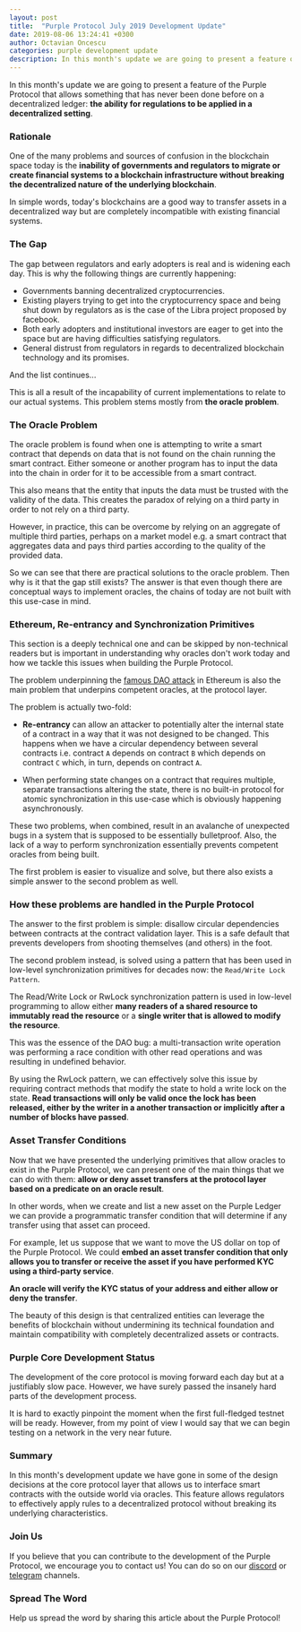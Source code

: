 ```yaml
---
layout: post
title:  "Purple Protocol July 2019 Development Update"
date: 2019-08-06 13:24:41 +0300
author: Octavian Oncescu
categories: purple development update
description: In this month's update we are going to present a feature of the Purple Protocol that allows something that has never been done before on a decentralized ledger...
--- 
```


In this month's update we are going to present a feature of the Purple Protocol that allows something that has never been done before on a decentralized ledger: **the ability for regulations to be applied in a decentralized setting**.

### Rationale
One of the many problems and sources of confusion in the blockchain space today is the **inability of governments and regulators to migrate or create financial systems to a blockchain infrastructure without breaking the decentralized nature of the underlying blockchain**.

In simple words, today's blockchains are a good way to transfer assets in a decentralized way but are completely incompatible with existing financial systems.

### The Gap
The gap between regulators and early adopters is real and is widening each day. This is why the following things are currently happening:

* Governments banning decentralized cryptocurrencies.
* Existing players trying to get into the cryptocurrency space and being shut down by regulators as is the case of the Libra project proposed by facebook.
* Both early adopters and institutional investors are eager to get into the space but are having difficulties satisfying regulators.
* General distrust from regulators in regards to decentralized blockchain technology and its promises.

And the list continues... 

This is all a result of the incapability of current implementations to relate to our actual systems. This problem stems mostly from **the oracle problem**.

### The Oracle Problem
The oracle problem is found when one is attempting to write a smart contract that depends on data that is not found on the chain running the smart contract. Either someone or another program has to input the data into the chain in order for it to be accessible from a smart contract. 

This also means that the entity that inputs the data must be trusted with the validity of the data. This creates the paradox of relying on a third party in order to not rely on a third party.

However, in practice, this can be overcome by relying on an aggregate of multiple third parties, perhaps on a market model e.g. a smart contract that aggregates data and pays third parties according to the quality of the provided data.

So we can see that there are practical solutions to the oracle problem. Then why is it that the gap still exists? The answer is that even though there are conceptual ways to implement oracles, the chains of today are not built with this use-case in mind.

### Ethereum, Re-entrancy and Synchronization Primitives
This section is a deeply technical one and can be skipped by non-technical readers but is important in understanding why oracles don't work today and how we tackle this issues when building the Purple Protocol.

The problem underpinning the [famous DAO attack](https://www.coindesk.com/understanding-dao-hack-journalists) in Ethereum is also the main problem that underpins competent oracles, at the protocol layer.

The problem is actually two-fold:
* **Re-entrancy** can allow an attacker to potentially alter the internal state of a contract in a way that it was not designed to be changed. This happens when we have a circular dependency between several contracts i.e. contract `A` depends on contract `B` which depends on contract `C` which, in turn, depends on contract `A`.

*  When performing state changes on a contract that requires multiple, separate transactions altering the state, there is no built-in protocol for atomic synchronization in this use-case which is obviously happening asynchronously.

These two problems, when combined, result in an avalanche of unexpected bugs in a system that is supposed to be essentially bulletproof. Also, the lack of a way to perform synchronization essentially prevents competent oracles from being built.

The first problem is easier to visualize and solve, but there also exists a simple answer to the second problem as well. 

### How these problems are handled in the Purple Protocol
The answer to the first problem is simple: disallow circular dependencies between contracts at the contract validation layer. This is a safe default that prevents developers from shooting themselves (and others) in the foot.

The second problem instead, is solved using a pattern that has been used in low-level synchronization primitives for decades now: the `Read/Write Lock Pattern`.

The Read/Write Lock or RwLock synchronization pattern is used in low-level programming to allow either **many readers of a shared resource to immutably read the resource** or a **single writer that is allowed to modify the resource**.

This was the essence of the DAO bug: a multi-transaction write operation was performing a race condition with other read operations and was resulting in undefined behavior.

By using the RwLock pattern, we can effectively solve this issue by requiring contract methods that modify the state to hold a write lock on the state. **Read transactions will only be valid once the lock has been released, either by the writer in a another transaction or implicitly after a number of blocks have passed**.

### Asset Transfer Conditions
Now that we have presented the underlying primitives that allow oracles to exist in the Purple Protocol, we can present one of the main things that we can do with them: **allow or deny asset transfers at the protocol layer based on a predicate on an oracle result**. 

In other words, when we create and list a new asset on the Purple Ledger we can provide a programmatic transfer condition that will determine if any transfer using that asset can proceed.

For example, let us suppose that we want to move the US dollar on top of the Purple Protocol. We could **embed an asset transfer condition that only allows you to transfer or receive the asset if you have performed KYC using a third-party service**. 

**An oracle will verify the KYC status of your address and either allow or deny the transfer**. 

The beauty of this design is that centralized entities can leverage the benefits of blockchain without undermining its technical foundation and maintain compatibility with completely decentralized assets or contracts.

### Purple Core Development Status
The development of the core protocol is moving forward each day but at a justifiably slow pace. However, we have surely passed the insanely hard parts of the development process.

It is hard to exactly pinpoint the moment when the first full-fledged testnet will be ready. However, from my point of view I would say that we can begin testing on a network in the very near future.

### Summary
In this month's development update we have gone in some of the design decisions at the core protocol layer that allows us to interface smart contracts with the outside world via oracles. This feature allows regulators to effectively apply rules to a decentralized protocol without breaking its underlying characteristics.

### Join Us
If you believe that you can contribute to the development of the Purple Protocol, we encourage you to contact us! You can do so on our [discord](https://discord.gg/5ZVZnKd) or [telegram](https://t.me/purple_protocol) channels. 

### Spread The Word
Help us spread the word by sharing this article about the Purple Protocol!











